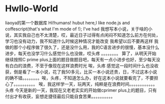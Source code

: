 # Hwllo-World
liaoya的第一个数据库
Hi!humans!
hubut here,I like node.js and coffescript(that's what I'm mode of !);
I've had 
我想写本小说，关于啥的小说，其实我自己也不太清楚，哎，最近日子过得有点闲闷不知道怎么前方在何处，学习也没有动力，我不知道什么时候这种情况才能改变
我希望以后不要再这样
我做的那个小程序做了很久了，还是没什么用，我的C语言进步的很慢，基本没什么进步，每天也没学习什么感觉什么也没做，哎头疼
。。。。。。。。
算了，从明天开始继续按照C prime plus上面的题目做题目吧，每天有一点小进步也好，至少每天没有白白的浪费，不至于像现在这样浪费时光
唉，头疼
感觉这一段时间什么也没收获，倒是看了一本小说，花了我50多元，比买一本小说还贵，日，不过这本小说的确不错。。。。。。。。唉，头疼，不知道怎么办，好在这本小说就要看完了，不要担心了。。。。。。。。。。
唉，我这样学一天，玩两天，纯粹是在浪费时间。。。。。。。。。。。。头疼
今天是新的一天，我现在又老老实实的开始做cprimer plus上的题目，只有付出才有收获，妄想走捷径最后只能自食苦果。。。。。。。。。。
